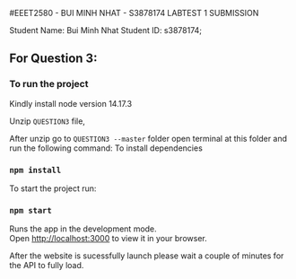 #EEET2580 -  BUI MINH NHAT - S3878174 LABTEST 1 SUBMISSION 

Student Name: Bui Minh Nhat
Student ID: s3878174;

## For Question 3: 

### To run the project
Kindly install node version 14.17.3

Unzip `QUESTION3` file,

After unzip go to `QUESTION3 --master` folder open terminal at this folder and run the following command:
To install dependencies
### `npm install`

To start the project run:

### `npm start`

Runs the app in the development mode.\
Open [http://localhost:3000](http://localhost:3000) to view it in your browser.

After the website is sucessfully launch please wait a couple of minutes for the API to fully load.
